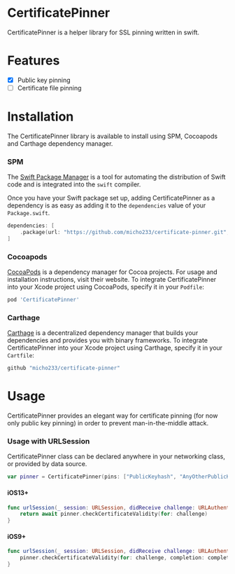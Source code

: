 # CertificatePinner

CertificatePinner is a helper library for SSL pinning written in swift.

# Features

 - [x] Public key pinning
 - [ ] Certificate file pinning

# Installation
The CertificatePinner library is available to install using SPM, Cocoapods and Carthage dependency manager.
### SPM
The [Swift Package Manager](https://swift.org/package-manager/) is a tool for automating the distribution of Swift code and is integrated into the `swift` compiler. 

Once you have your Swift package set up, adding CertificatePinner as a dependency is as easy as adding it to the `dependencies` value of your `Package.swift`.
```swift
dependencies: [
    .package(url: "https://github.com/micho233/certificate-pinner.git", .upToNextMajor(from: "1.0.0"))
]
```
### Cocoapods
[CocoaPods](https://cocoapods.org) is a dependency manager for Cocoa projects. For usage and installation instructions, visit their website. To integrate CertificatePinner into your Xcode project using CocoaPods, specify it in your `Podfile`:
```ruby
pod 'CertificatePinner'
```
### Carthage
[Carthage](https://github.com/Carthage/Carthage) is a decentralized dependency manager that builds your dependencies and provides you with binary frameworks. To integrate CertificatePinner into your Xcode project using Carthage, specify it in your `Cartfile`:
```ruby
github "micho233/certificate-pinner"
```

# Usage

CertificatePinner provides an elegant way for certificate pinning (for now only public key pinning) in order to prevent man-in-the-middle attack.

### Usage with URLSession
CertificatePinner class can be declared anywhere in your networking class, or provided by data source.

```swift
var pinner = CertificatePinner(pins: ["PublicKeyhash", "AnyOtherPublicKeyHash"])
```
#### iOS13+
```swift
func urlSession(_ session: URLSession, didReceive challenge: URLAuthenticationChallenge) async -> (URLSession.AuthChallengeDisposition, URLCredential?) {
    return await pinner.checkCertificateValidity(for: challenge)
}
```

#### iOS9+
```swift
func urlSession(_ session: URLSession, didReceive challenge: URLAuthenticationChallenge, completionHandler: @escaping (URLSession.AuthChallengeDisposition, URLCredential?) -> Void) {
    pinner.checkCertificateValidity(for: challenge, completion: completionHandler)
}
```
